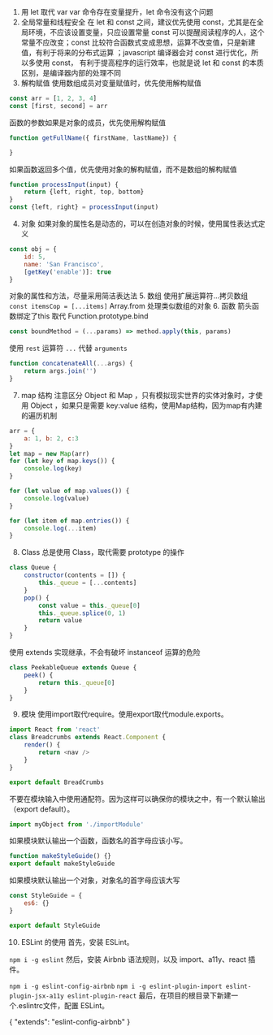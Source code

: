 1. 用 let 取代 var
var 命令存在变量提升，let 命令没有这个问题
2. 全局常量和线程安全
在 let 和 const 之间，建议优先使用 const，尤其是在全局环境，不应该设置变量，只应设置常量
const 可以提醒阅读程序的人，这个常量不应改变；const 比较符合函数式变成思想，运算不改变值，只是新建值，有利于将来的分布式运算
；javascript 编译器会对 const 进行优化，所以多使用 const， 有利于提高程序的运行效率，也就是说 let 和 const 的本质区别，是编译器内部的处理不同
3. 解构赋值
使用数组成员对变量赋值时，优先使用解构赋值
```js
const arr = [1, 2, 3, 4]
const [first, second] = arr
```
函数的参数如果是对象的成员，优先使用解构赋值
```js
function getFullName({ firstName, lastName}) {

}
```
如果函数返回多个值，优先使用对象的解构赋值，而不是数组的解构赋值
```js
function processInput(input) {
    return {left, right, top, bottom}
}
const {left, right} = processInput(input)
```
4. 对象
如果对象的属性名是动态的，可以在创造对象的时候，使用属性表达式定义
```js
const obj = {
    id: 5,
    name: 'San Francisco',
    [getKey('enable')]: true
}
```
对象的属性和方法，尽量采用简洁表达法
5. 数组
使用扩展运算符...拷贝数组
`const itemsCop = [...items]`
Array.from 处理类似数组的对象
6. 函数
箭头函数绑定了this
取代 Function.prototype.bind
```js
const boundMethod = (...params) => method.apply(this, params)
```
使用 `rest` 运算符 `...` 代替 `arguments`

```js
function concatenateAll(...args) {
    return args.join('')
}
```
7. map 结构
注意区分 Object 和 Map ，只有模拟现实世界的实体对象时，才使用 Object ，如果只是需要 key:value 结构，使用Map结构，因为map有内建的遍历机制

```js
arr = {
    a: 1, b: 2, c:3
}
let map = new Map(arr)
for (let key of map.keys()) {
    console.log(key)
}

for (let value of map.values()) {
    console.log(value)
}

for (let item of map.entries()) {
    console.log(...item)
}
```
8. Class
总是使用 Class，取代需要 prototype 的操作

```js
class Queue {
    constructor(contents = []) {
        this._queue = [...contents]
    }
    pop() {
        const value = this._queue[0]
        this._queue.splice(0, 1)
        return value
    }
}
```
使用 extends 实现继承，不会有破坏 instanceof 运算的危险
```js
class PeekableQueue extends Queue {
    peek() {
        return this._queue[0]
    }
}
```

9. 模块
使用import取代require。使用export取代module.exports。
```js
import React from 'react'
class Breadcrumbs extends React.Component {
    render() {
        return <nav />
    }
}

export default BreadCrumbs

```
不要在模块输入中使用通配符。因为这样可以确保你的模块之中，有一个默认输出（export default）。
```js
import myObject from './importModule'
```
如果模块默认输出一个函数，函数名的首字母应该小写。
```js
function makeStyleGuide() {}
export default makeStyleGuide
```
如果模块默认输出一个对象，对象名的首字母应该大写
```js
const StyleGuide = {
    es6: {}
}

export default StyleGuide
```
10. ESLint 的使用
首先，安装 ESLint。

`npm i -g eslint`
然后，安装 Airbnb 语法规则，以及 import、a11y、react 插件。

`npm i -g eslint-config-airbnb`
`npm i -g eslint-plugin-import eslint-plugin-jsx-a11y eslint-plugin-react`
最后，在项目的根目录下新建一个.eslintrc文件，配置 ESLint。

{
  "extends": "eslint-config-airbnb"
}